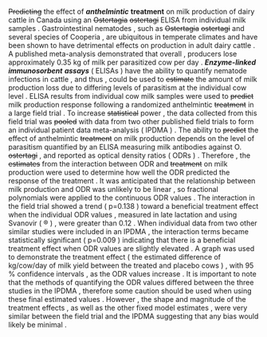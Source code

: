 ~~Predicting~~ the effect of ***anthelmintic*** **treatment** on milk production of dairy cattle in Canada using an ~~Ostertagia~~ ~~ostertagi~~ ELISA from individual milk samples . Gastrointestinal nematodes , such as ~~Ostertagia~~ ~~ostertagi~~ and several species of Cooperia , are ubiquitous in temperate climates and have been shown to have detrimental effects on production in adult dairy cattle . A published meta-analysis demonstrated that overall , producers lose approximately 0.35 kg of milk per parasitized cow per day . ***Enzyme-linked*** ***immunosorbent*** ***assays*** ( ELISAs ) have the ability to quantify nematode infections in cattle , and thus , could be used to ~~estimate~~ the amount of milk production loss due to differing levels of parasitism at the individual cow level . ELISA results from individual cow milk samples were used to ~~predict~~ milk production response following a randomized anthelmintic ~~treatment~~ in a large field trial . To increase ~~statistical~~ power , the data collected from this field trial was ~~pooled~~ with data from two other published field trials to form an individual patient data meta-analysis ( IPDMA ) . The ability to ~~predict~~ the effect of anthelmintic ~~treatment~~ on milk production depends on the level of parasitism quantified by an ELISA measuring milk antibodies against O. ~~ostertagi~~ , and reported as optical density ratios ( ODRs ) . Therefore , the ~~estimates~~ from the interaction between ODR and ~~treatment~~ on milk production were used to determine how well the ODR predicted the response of the treatment . It was anticipated that the relationship between milk production and ODR was unlikely to be linear , so fractional polynomials were applied to the continuous ODR values . The interaction in the field trial showed a trend ( p=0.138 ) toward a beneficial treatment effect when the individual ODR values , measured in late lactation and using Svanovir ( ® ) , were greater than 0.12 . When individual data from two other similar studies were included in an IPDMA , the interaction terms became statistically significant ( p=0.009 ) indicating that there is a beneficial treatment effect when ODR values are slightly elevated . A graph was used to demonstrate the treatment effect ( the estimated difference of kg/cow/day of milk yield between the treated and placebo cows ) , with 95 % confidence intervals , as the ODR values increase . It is important to note that the methods of quantifying the ODR values differed between the three studies in the IPDMA , therefore some caution should be used when using these final estimated values . However , the shape and magnitude of the treatment effects , as well as the other fixed model estimates , were very similar between the field trial and the IPDMA suggesting that any bias would likely be minimal . 